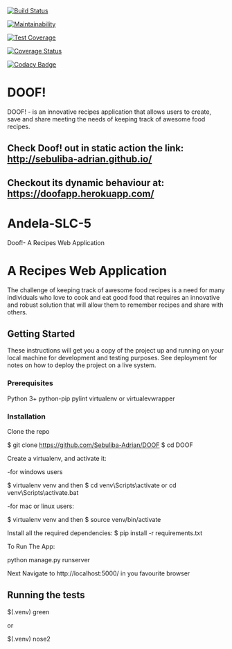 [![Build Status](https://travis-ci.org/Sebuliba-Adrian/DOOF.svg?branch=master)](https://travis-ci.org/Sebuliba-Adrian/DOOF)

[![Maintainability](https://api.codeclimate.com/v1/badges/81c0b1784a2851458604/maintainability)](https://codeclimate.com/github/Sebuliba-Adrian/DOOF/maintainability)

[![Test Coverage](https://api.codeclimate.com/v1/badges/81c0b1784a2851458604/test_coverage)](https://codeclimate.com/github/Sebuliba-Adrian/DOOF/test_coverage)

[![Coverage Status](https://coveralls.io/repos/github/Sebuliba-Adrian/DOOF/badge.svg?branch=master)](https://coveralls.io/github/Sebuliba-Adrian/DOOF?branch=master)

[![Codacy Badge](https://api.codacy.com/project/badge/Grade/b0b362f1d90445cebc53ae7b1cd935e1)](https://www.codacy.com/app/Sebuliba-Adrian/DOOF?utm_source=github.com&amp;utm_medium=referral&amp;utm_content=Sebuliba-Adrian/DOOF&amp;utm_campaign=Badge_Grade)

# DOOF!
DOOF! - is  an innovative recipes application that allows users  to create, save and share meeting the needs of keeping track of awesome food recipes.
## Check Doof! out in static action the link: http://sebuliba-adrian.github.io/
## Checkout its dynamic behaviour at: https://doofapp.herokuapp.com/

# Andela-SLC-5

Doof!- A Recipes Web Application

# A Recipes Web Application


The challenge of keeping track of awesome food recipes is a need for many individuals who love to cook and eat good food that requires an innovative and robust solution that will  allow them to remember recipes and share with others.


## Getting Started

These instructions will get you a copy of the project up and running on your local machine for development and testing purposes. See deployment for notes on how to deploy the project on a live system.

### Prerequisites

Python 3+
python-pip 
pylint virtualenv or virtualevwrapper


### Installation

Clone the repo

$ git clone https://github.com/Sebuliba-Adrian/DOOF
$ cd DOOF

Create a virtualenv, and activate it:

-for windows users

$ virtualenv venv
and then
$ cd venv\Scripts\activate or cd venv\Scripts\activate.bat

-for mac or linux users:

$ virtualenv venv
and then
$ source venv/bin/activate

Install all the required dependencies:
$ pip install -r requirements.txt

To Run The App:

python manage.py runserver

Next Navigate to http://localhost:5000/ in you favourite browser 


## Running the tests
$(.venv) green

or

$(.venv) nose2


